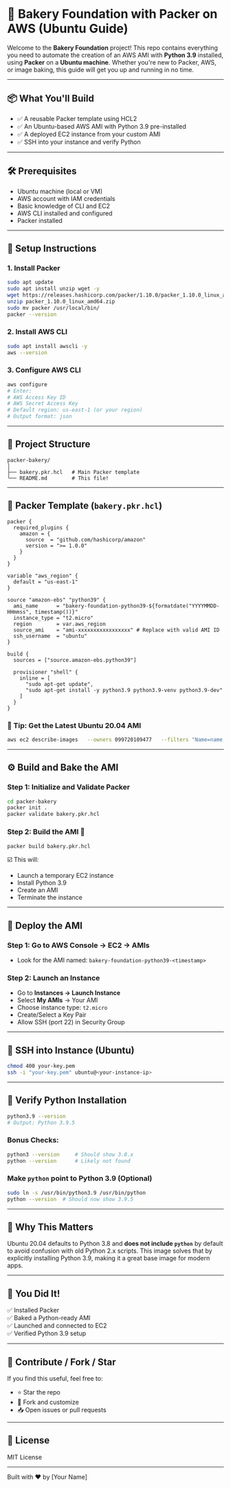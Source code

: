 # 🍞 Bakery Foundation with Packer on AWS (Ubuntu Guide)

Welcome to the **Bakery Foundation** project! This repo contains everything you need to automate the creation of an AWS AMI with **Python 3.9** installed, using **Packer** on a **Ubuntu machine**. Whether you're new to Packer, AWS, or image baking, this guide will get you up and running in no time.

---

## 📦 What You'll Build

- ✅ A reusable Packer template using HCL2
- ✅ An Ubuntu-based AWS AMI with Python 3.9 pre-installed
- ✅ A deployed EC2 instance from your custom AMI
- ✅ SSH into your instance and verify Python

---

## 🛠 Prerequisites

- Ubuntu machine (local or VM)
- AWS account with IAM credentials
- Basic knowledge of CLI and EC2
- AWS CLI installed and configured
- Packer installed

---

## 🔧 Setup Instructions

### 1. Install Packer

```bash
sudo apt update
sudo apt install unzip wget -y
wget https://releases.hashicorp.com/packer/1.10.0/packer_1.10.0_linux_amd64.zip
unzip packer_1.10.0_linux_amd64.zip
sudo mv packer /usr/local/bin/
packer --version
```

### 2. Install AWS CLI

```bash
sudo apt install awscli -y
aws --version
```

### 3. Configure AWS CLI

```bash
aws configure
# Enter:
# AWS Access Key ID
# AWS Secret Access Key
# Default region: us-east-1 (or your region)
# Output format: json
```

---

## 📁 Project Structure

```
packer-bakery/
│
├── bakery.pkr.hcl   # Main Packer template
└── README.md        # This file!
```

---

## 🧱 Packer Template (`bakery.pkr.hcl`)

```hcl
packer {
  required_plugins {
    amazon = {
      source  = "github.com/hashicorp/amazon"
      version = ">= 1.0.0"
    }
  }
}

variable "aws_region" {
  default = "us-east-1"
}

source "amazon-ebs" "python39" {
  ami_name      = "bakery-foundation-python39-${formatdate("YYYYMMDD-HHmmss", timestamp())}"
  instance_type = "t2.micro"
  region        = var.aws_region
  source_ami    = "ami-xxxxxxxxxxxxxxxxx" # Replace with valid AMI ID
  ssh_username  = "ubuntu"
}

build {
  sources = ["source.amazon-ebs.python39"]

  provisioner "shell" {
    inline = [
      "sudo apt-get update",
      "sudo apt-get install -y python3.9 python3.9-venv python3.9-dev"
    ]
  }
}
```

### 🧠 Tip: Get the Latest Ubuntu 20.04 AMI

```bash
aws ec2 describe-images   --owners 099720109477   --filters "Name=name,Values=ubuntu/images/hvm-ssd/ubuntu-focal-20.04-amd64-server-*"   --query "Images | sort_by(@, &CreationDate)[-1].ImageId"   --region us-east-1   --output text
```

---

## ⚙️ Build and Bake the AMI

### Step 1: Initialize and Validate Packer

```bash
cd packer-bakery
packer init .
packer validate bakery.pkr.hcl
```

### Step 2: Build the AMI 🎂

```bash
packer build bakery.pkr.hcl
```

☑️ This will:
- Launch a temporary EC2 instance
- Install Python 3.9
- Create an AMI
- Terminate the instance

---

## 🚀 Deploy the AMI

### Step 1: Go to AWS Console → EC2 → AMIs
- Look for the AMI named: `bakery-foundation-python39-<timestamp>`

### Step 2: Launch an Instance
- Go to **Instances → Launch Instance**
- Select **My AMIs** → Your AMI
- Choose instance type: `t2.micro`
- Create/Select a Key Pair
- Allow SSH (port 22) in Security Group

---

## 🔗 SSH into Instance (Ubuntu)

```bash
chmod 400 your-key.pem
ssh -i "your-key.pem" ubuntu@<your-instance-ip>
```

---

## 🐍 Verify Python Installation

```bash
python3.9 --version
# Output: Python 3.9.5
```

### Bonus Checks:

```bash
python3 --version     # Should show 3.8.x
python --version      # Likely not found
```

### Make `python` point to Python 3.9 (Optional)

```bash
sudo ln -s /usr/bin/python3.9 /usr/bin/python
python --version  # Should now show 3.9.5
```

---

## 🧠 Why This Matters

Ubuntu 20.04 defaults to Python 3.8 and **does not include `python`** by default to avoid confusion with old Python 2.x scripts. This image solves that by explicitly installing Python 3.9, making it a great base image for modern apps.

---

## 🎉 You Did It!

✅ Installed Packer  
✅ Baked a Python-ready AMI  
✅ Launched and connected to EC2  
✅ Verified Python 3.9 setup

---

## 🤝 Contribute / Fork / Star

If you find this useful, feel free to:
- ⭐ Star the repo
- 🍴 Fork and customize
- 📥 Open issues or pull requests

---

## 📜 License

MIT License

---

Built with ❤️ by [Your Name]
